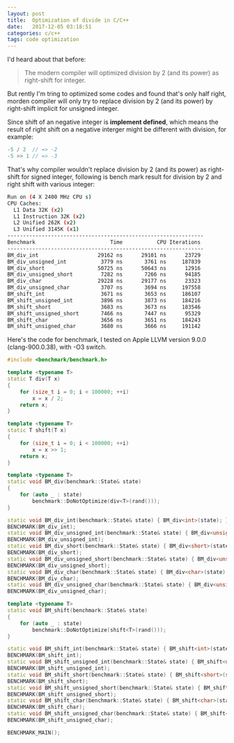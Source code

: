 ```yaml
---
layout: post
title:  Optimization of divide in C/C++
date:   2017-12-05 03:18:51
categories: c/c++
tags: code optimization
---
```


I'd heard about that before:

> The modern compiler will optimized division by 2 (and its power) as right-shift for integer.

But rently I'm tring to optimized some codes and found that's only half right, morden compiler will only try to replace division by 2 (and its power) by right-shift implicit for unsigned integer.

Since shift of an negative integer is **implement defined**, which means the result of right shift on a negative interger might be different with division, for example:

```c++
-5 / 2  // => -2
-5 >> 1 // => -3
```

That's why compiler wouldn't replace division by 2 (and its power) as right-shift for signed integer, following is bench mark result for division by 2 and right shift with various integer:

```bash
Run on (4 X 2400 MHz CPU s)
CPU Caches:
  L1 Data 32K (x2)
  L1 Instruction 32K (x2)
  L2 Unified 262K (x2)
  L3 Unified 3145K (x1)
---------------------------------------------------------------
Benchmark                        Time           CPU Iterations
---------------------------------------------------------------
BM_div_int                   29162 ns      29101 ns      23729
BM_div_unsigned_int           3779 ns       3761 ns     187839
BM_div_short                 50725 ns      50643 ns      12916
BM_div_unsigned_short         7282 ns       7266 ns      94185
BM_div_char                  29228 ns      29177 ns      23323
BM_div_unsigned_char          3707 ns       3694 ns     197558
BM_shift_int                  3671 ns       3653 ns     186107
BM_shift_unsigned_int         3896 ns       3873 ns     184216
BM_shift_short                3683 ns       3673 ns     183546
BM_shift_unsigned_short       7466 ns       7447 ns      95329
BM_shift_char                 3656 ns       3651 ns     184243
BM_shift_unsigned_char        3680 ns       3666 ns     191142
```

Here's the code for benchmark, I tested on Apple LLVM version 9.0.0 (clang-900.0.38), with -O3 switch.

```c++
#include <benchmark/benchmark.h>

template <typename T>
static T div(T x)
{
    for (size_t i = 0; i < 100000; ++i)
        x = x / 2;
    return x;
}

template <typename T>
static T shift(T x)
{
    for (size_t i = 0; i < 100000; ++i)
        x = x >> 1;
    return x;
}

template <typename T>
static void BM_div(benchmark::State& state)
{
    for (auto _ : state)
        benchmark::DoNotOptimize(div<T>(rand()));
}

static void BM_div_int(benchmark::State& state) { BM_div<int>(state); }
BENCHMARK(BM_div_int);
static void BM_div_unsigned_int(benchmark::State& state) { BM_div<unsigned int>(state); }
BENCHMARK(BM_div_unsigned_int);
static void BM_div_short(benchmark::State& state) { BM_div<short>(state); }
BENCHMARK(BM_div_short);
static void BM_div_unsigned_short(benchmark::State& state) { BM_div<unsigned short>(state); }
BENCHMARK(BM_div_unsigned_short);
static void BM_div_char(benchmark::State& state) { BM_div<char>(state); }
BENCHMARK(BM_div_char);
static void BM_div_unsigned_char(benchmark::State& state) { BM_div<unsigned char>(state); }
BENCHMARK(BM_div_unsigned_char);

template <typename T>
static void BM_shift(benchmark::State& state)
{
    for (auto _ : state)
        benchmark::DoNotOptimize(shift<T>(rand()));
}

static void BM_shift_int(benchmark::State& state) { BM_shift<int>(state); }
BENCHMARK(BM_shift_int);
static void BM_shift_unsigned_int(benchmark::State& state) { BM_shift<unsigned int>(state); }
BENCHMARK(BM_shift_unsigned_int);
static void BM_shift_short(benchmark::State& state) { BM_shift<short>(state); }
BENCHMARK(BM_shift_short);
static void BM_shift_unsigned_short(benchmark::State& state) { BM_shift<unsigned short>(state); }
BENCHMARK(BM_shift_unsigned_short);
static void BM_shift_char(benchmark::State& state) { BM_shift<char>(state); }
BENCHMARK(BM_shift_char);
static void BM_shift_unsigned_char(benchmark::State& state) { BM_shift<unsigned char>(state); }
BENCHMARK(BM_shift_unsigned_char);

BENCHMARK_MAIN();
```
